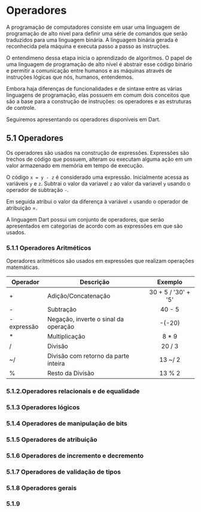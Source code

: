 # Operadores #
>
A programação de computadores consiste em usar uma linguagem de programação 
de alto nivel para definir uma série de comandos que serão traduzidos para 
uma linguagem binária. A linguagem binária gerada é reconhecida pela máquina 
e executa passo a passo as instruções. 
>
>
O entendimeno dessa etapa inicia o aprendizado de algoritmos. O papel de 
uma linguagem de programação de alto nível é abstrair esse código binário
e permitir a comunicação entre humanos e as máquinas através de instruções 
lógicas que nós, humanos, entendemos. 
>
>
Embora haja diferenças de funcionalidades e de sintaxe entre as várias linguagens de 
programação, elas possuem em comum dois conceitos que são a base para a construção 
de instruções: os operadores e as estruturas de controle. 
>
>
Seguiremos apresentando os operadores disponíveis em Dart. 
>

## 5.1 Operadores ##
>
Os operadores são usados na construção de expressões. Expressões são trechos de 
código que possuem, alteram ou executam alguma ação em um valor armazenado em memória
em tempo de execução. 
>
>
O código `x = y - z` é considerado uma expressão. Inicialmente acessa as 
variáveis `y` e `z`. Subtrai o valor da variavel `z` ao valor da variavel `y` 
usando o operador de subtração `-`.
>
>
Em seguida atribui o valor da diferença à variável `x` usando o operador de atribuição =.
>
>
A linguagem Dart possui um conjunto de operadores, que serão apresentados em categorias
de acordo com as expressões em que são usados. 
>

### 5.1.1 Operadores Aritméticos ###
>
Operadores aritméticos são usados em expressões que realizam operações matemáticas.
>
>

| Operador      | Descrição                            | Exemplo             |  
| ------------- |--------------------------------------|:-------------------:|
| +             | Adição/Concatenação                  | 30 + 5 / '30' + '5' |
| -             | Subtração                            | 40 - 5              |        
| -expressão    | Negação, inverte o sinal da operação | -(-20)              |  
| *             | Multiplicação                        | 8 * 9               |
| /             | Divisão                              | 20 / 3              |
| ~/            | Divisão com retorno da parte inteira | 13 ~/ 2             |
| %             | Resto da Divisão                     | 13 % 2              |



>

### 5.1.2.Operadores relacionais e de equalidade ###

### 5.1.3 Operadores lógicos ###

### 5.1.4 Operadores de manipulação de bits ###

### 5.1.5 Operadores de atribuição ###

### 5.1.6 Operadores de incremento e decremento ###

### 5.1.7 Operadores de validação de tipos ###

### 5.1.8 Operadores gerais ###

### 5.1.9 
